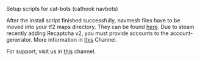 Setup scripts for cat-bots (cathook navbots)

After the install script finished successfully, navmesh files have to be moved into your tf2 maps directory. They can be found [here](https://github.com/nullworks/catbot-database).
Due to steam recently adding Recaptcha v2, you must provide accounts to the account-generator. More information in [this](https://t.me/sag_bot) Channel.

For support, visit us in [this](https://t.me/nullworks) channel.

